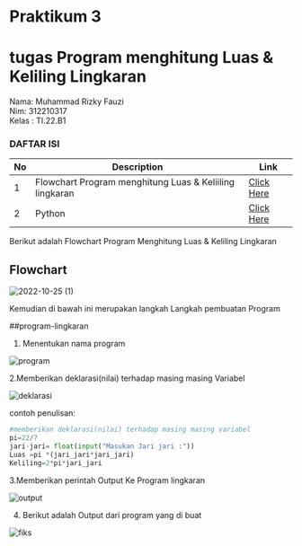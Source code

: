 # Praktikum 3
# tugas Program menghitung Luas & Keliling Lingkaran
Nama: Muhammad Rizky Fauzi <br>
Nim: 312210317 <br>
Kelas : TI.22.B1 <br>

### DAFTAR ISI <br>
| No | Description | Link |
| ----- | ----- | ---- |
| 1 | Flowchart Program menghitung Luas & Keliiling lingkaran| [Click Here](#Flowchart)|
| 2 | Python | [Click Here](#program-lingkaran) |


Berikut adalah Flowchart Program Menghitung Luas & Keliling Lingkaran
## Flowchart
![2022-10-25 (1)](https://user-images.githubusercontent.com/115523240/197794967-8c24b6d9-db75-43e3-ba62-35275b5601dc.png)

Kemudian di bawah ini merupakan langkah Langkah pembuatan Program 


##program-lingkaran
1. Menentukan nama program


![program](https://user-images.githubusercontent.com/115523240/197799362-b71a05fc-e935-4bb1-9160-6a4699028e28.png)

2.Memberikan deklarasi(nilai) terhadap masing masing Variabel


![deklarasi](https://user-images.githubusercontent.com/115523240/197799571-84aba07c-43a6-42e7-afe8-33bf0507390b.png)


contoh penulisan:

```python
#memberikan deklarasi(nilai) terhadap masing masing variabel
pi=22/7
jari-jari= float(input("Masukan Jari jari :"))
Luas =pi *(jari_jari*jari_jari)
Keliling=2*pi*jari_jari
```
3.Memberikan perintah Output Ke Program lingkaran


![output](https://user-images.githubusercontent.com/115523240/197806148-6bffb66b-d591-47d4-b8a4-83449b845672.png)


4. Berikut adalah Output dari program yang di buat

![fiks](https://user-images.githubusercontent.com/115523240/197807540-32dd275b-5043-418d-86a1-dbd12d76b231.png)
